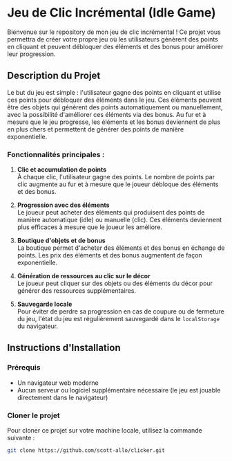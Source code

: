 # Jeu de Clic Incrémental (Idle Game)

Bienvenue sur le repository de mon jeu de clic incrémental ! Ce projet vous permettra de créer votre propre jeu où les utilisateurs génèrent des points en cliquant et peuvent débloquer des éléments et des bonus pour améliorer leur progression.

## Description du Projet

Le but du jeu est simple : l'utilisateur gagne des points en cliquant et utilise ces points pour débloquer des éléments dans le jeu. Ces éléments peuvent être des objets qui génèrent des points automatiquement ou manuellement, avec la possibilité d'améliorer ces éléments via des bonus. Au fur et à mesure que le jeu progresse, les éléments et les bonus deviennent de plus en plus chers et permettent de générer des points de manière exponentielle.

### Fonctionnalités principales :

1. **Clic et accumulation de points**  
   À chaque clic, l'utilisateur gagne des points. Le nombre de points par clic augmente au fur et à mesure que le joueur débloque des éléments et des bonus.

2. **Progression avec des éléments**  
   Le joueur peut acheter des éléments qui produisent des points de manière automatique (idle) ou manuelle (clic). Ces éléments deviennent plus efficaces à mesure que le joueur les améliore.

3. **Boutique d'objets et de bonus**  
   La boutique permet d'acheter des éléments et des bonus en échange de points. Les prix des éléments et des bonus augmentent de façon exponentielle.

4. **Génération de ressources au clic sur le décor**  
   Le joueur peut cliquer sur des objets ou des éléments du décor pour générer des ressources supplémentaires.

5. **Sauvegarde locale**  
   Pour éviter de perdre sa progression en cas de coupure ou de fermeture du jeu, l'état du jeu est régulièrement sauvegardé dans le `localStorage` du navigateur.

## Instructions d'Installation

### Prérequis

- Un navigateur web moderne
- Aucun serveur ou logiciel supplémentaire nécessaire (le jeu est jouable directement dans le navigateur)

### Cloner le projet

Pour cloner ce projet sur votre machine locale, utilisez la commande suivante :

```bash
git clone https://github.com/scott-allo/clicker.git
